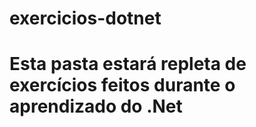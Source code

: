 # exercicios-dotnet
#
# Esta pasta estará repleta de exercícios feitos durante o aprendizado do .Net
